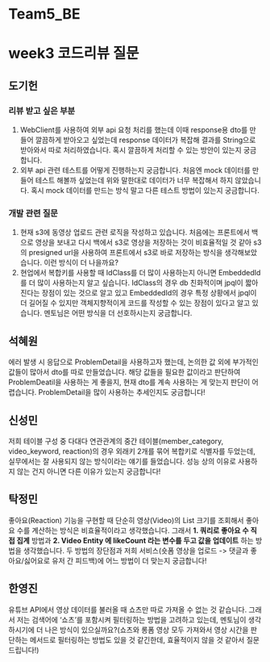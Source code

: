 # Team5_BE

# week3 코드리뷰 질문

## 도기헌
### 리뷰 받고 싶은 부분
1. WebClient를 사용하여 외부 api 요청 처리를 했는데 이때 response용 dto를 만들어 깔끔하게 받아오고 싶었는데 response 데이터가 복잡해 결과를 String으로 받아와서 따로 처리하였습니다. 혹시 깔끔하게 처리할 수 있는 방안이 있는지 궁금합니다.
2. 외부 api 관련 테스트를 어떻게 진행하는지 궁금합니다. 처음엔 mock 데이터를 만들어 테스트 해볼까 싶었는데 위와 말한대로 데이터가 너무 복잡해서 하지 않았습니다. 혹시 mock 데이터를 만드는 방식 말고 다른 테스트 방법이 있는지 궁금합니다.
### 개발 관련 질문
1. 현재 s3에 동영상 업로드 관련 로직을 작성하고 있습니다. 처음에는 프론트에서 백으로 영상을 보내고 다시 백에서 s3로 영상을 저장하는 것이 비효율적일 것 같아 s3의 presigned url을 사용하여 프론트에서 s3로 바로 저장하는 방식을 생각해보았습니다. 이런 방식이 더 나을까요?
2. 현업에서 복합키를 사용할 때 IdClass를 더 많이 사용하는지 아니면 EmbeddedId를 더 많이 사용하는지 알고 싶습니다. IdClass의 경우 db 친화적이며 jpql이 짧아진다는 장점이 있는 것으로 알고 있고 EmbeddedId의 경우 특정 상황에서 jpql이 더 길어질 수 있지만 객체지향적이게 코드를 작성할 수 있는 장점이 있다고 알고 있습니다. 멘토님은 어떤 방식을 더 선호하시는지 궁금합니다.
## 석혜원
에러 발생 시 응답으로 ProblemDetail을 사용하고자 했는데, 논의한 값 외에 부가적인 값들이 많아서 dto를 따로 만들었습니다. 
해당 값들을 필요한 값이라고 판단하여 ProblemDeatil을 사용하는 게 좋을지, 현재 dto를 계속 사용하는 게 맞는지 판단이 어렵습니다. ProblemDetail을 많이 사용하는 추세인지도 궁금합니다!

## 신성민
저희 테이블 구성 중 다대다 연관관계의 중간 테이블(member_category, video_keyword, reaction)의 경우 외래키 2개를 묶어 복합키로 식별자를 두었는데, 실무에서는 잘 사용되지 않는 방식이라는 얘기를 들었습니다. 성능 상의 이유로 사용하지 않는 건지 아니면 다른 이유가 있는지 궁금합니다!

## 탁정민
좋아요(Reaction) 기능을 구현할 때 단순히 영상(Video)의 List<Reaction> 크기를 조회해서 좋아요 수를 계산하는 방식은 비효율적이라고 생각했습니다. 
그래서 **1. 쿼리로 좋아요 수 직접 집계** 방법과 **2. Video Entity 에 likeCount 라는 변수를 두고 값을 업데이트** 하는 방법을 생각했습니다. 
두 방법의 장단점과 저희 서비스(숏폼 영상을 업로드 -> 댓글과 좋아요/싫어요로 유저 간 피드백)에 어느 방법이 더 맞는지 궁금합니다!
## 한영진
유튜브 API에서 영상 데이터를 불러올 때 쇼츠만 따로 가져올 수 없는 것 같습니다. 그래서 저는 검색어에 ‘쇼츠’를 포함시켜 필터링하는 방법을 고려하고 있는데, 멘토님이 생각하시기에 더 나은 방식이 있으실까요?(쇼츠와 롱폼 영상 모두 가져와서 영상 시간을 판단하는 메서드로 필터링하는 방법도 있을 것 같긴한데, 효율적이지 않을 것 같아서 질문드립니다!)
